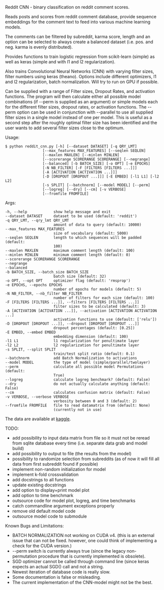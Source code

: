 Reddit CNN - binary classification on reddit comment scores.

Reads posts and scores from reddit comment database, provide sequence
embeddings for the comment text to feed into various machine learning models.

The comments can be filtered by subreddit, karma score, length and an option
can be selected to always create a balanced dataset (i.e. pos. and neg. karma
is evenly distributed).

Provides functions to train logistic regression from scikit-learn (simple) as
well as keras (simple and with l1 and l2 regularization).

Also trains Convolutional Neural Networks (CNN) with varying filter sizes,
filter numbers using keras (theano). Options include different
optimizers, l1 and l2 regularization, batch normalization. Will try to run on
GPU if possible.

Can be supplied with a range of Filter sizes, Dropout Rates, and activation
functions. The program will then calculate either all possible model
combinations (if --perm is supplied as an argument) or simple models each for
the different filter sizes, dropout rates, or activation functions. The --perm
option can be used in conjunction with --parallel to use all supplied filter
sizes in a single model instead of one per model. This is useful as a second
step after the roughly optimal filter size has been identified and the user
wants to add several filter sizes close to the optimum.

Usage:

    $ python reddit_cnn.py [-h] [--dataset DATASET] [-q QRY_LMT]
                     [--max_features MAX_FEATURES] [--seqlen SEQLEN]
                     [--maxlen MAXLEN] [--minlen MINLEN]
                     [--scorerange SCORERANGE SCORERANGE] [--negrange]
                     [--balanced] [-b BATCH_SIZE] [-o OPT] [-e EPOCHS]
                     [-N NB_FILTER] [-F [FILTERS [FILTERS ...]]]
                     [-A [ACTIVATION [ACTIVATION ...]]]
                     [-D [DROPOUT [DROPOUT ...]]] [-E EMBED] [-l1 L1] [-l2 L2]
                     [-s SPLIT] [--batchnorm] [--model MODEL] [--perm]
                     [--logreg] [--dry] [--cm] [-v VERBOSE]
                     [--fromfile FROMFILE]

Args:

    -h, --help            show help message and exit
    --dataset DATASET     dataset to be used (default: 'reddit')
    -q QRY_LMT, --qry_lmt QRY_LMT
                          amount of data to query (default: 10000)
    --max_features MAX_FEATURES
                          size of vocabulary (default: 5000)
    --seqlen SEQLEN       length to which sequences will be padded (default:
                          100)
    --maxlen MAXLEN       maximum comment length (default: 100)
    --minlen MINLEN       minimum comment length (default: 0)
    --scorerange SCORERANGE SCORERANGE
    --negrange
    --balanced
    -b BATCH_SIZE, --batch_size BATCH_SIZE
                          batch size (default: 32)
    -o OPT, --opt OPT     optimizer flag (default: 'rmsprop')
    -e EPOCHS, --epochs EPOCHS
                          number of epochs for models (default: 5)
    -N NB_FILTER, --nb_filter NB_FILTER
                          number of filters for each size (default: 100)
    -F [FILTERS [FILTERS ...]], --filters [FILTERS [FILTERS ...]]
                          filter sizes to be calculated (default: 3)
    -A [ACTIVATION [ACTIVATION ...]], --activation [ACTIVATION ACTIVATION ...]
                          activation functions to use (default: ['relu'])
    -D [DROPOUT [DROPOUT ...]], --dropout [DROPOUT [DROPOUT ...]]
                          dropout percentages (default: [0.25])
    -E EMBED, --embed EMBED
                          embedding dimension (default: 100)
    -l1 L1                l1 regularization for penultimate layer
    -l2 L2                l2 regularization for penultimate layer
    -s SPLIT, --split SPLIT
                          train/test split ratio (default: 0.1)
    --batchnorm           add Batch Normalization to activations
    --model MODEL         the type of model (simple/parallel/twolayer)
    --perm                calculate all possible model Permutations (default:
                          True)
    --logreg              calculate logreg benchmark? (default: False)
    --dry                 do not actually calculate anything (default: False)
    --cm                  calculates confusion matrix (default: False)
    -v VERBOSE, --verbose VERBOSE
                          verbosity between 0 and 3 (default: 2)
    --fromfile FROMFILE   file to read datamatrix from (default: None)
                          (currently not in use)

The data are available at
[kaggle](https://www.kaggle.com/reddit/reddit-comments-may-2015).

TODO:

*   add possibility to input data matrix from file so it must not be reread
    from sqlite database every time (i.e. separate data grab and model build)
*   add possibility to output to file (the results from the model)
*   possibility to randomize selection from subreddits (as of now it will
    fill all data from first subreddit found if possible)
*   implement non-random initialization for model
*   implement k-fold crossvalidation
*   add docstrings to all functions
*   update existing docstrings
*   add option to display+print model plot
*   add option to time benchmark
*   outsource code for model plot, logreg, and time benchmarks
*   catch commandline argument exceptions properly
*   remove old default model code
*   outsource model code to submodule

Known Bugs and Limitations:

*   BATCH NORMALIZATION not working on CUDA v4. (this is an external issue that
    can not be fixed. however, one could think of implementing a check for the
    CUDA version.)
*   --perm switch is currently always true (since the legacy non-permutation
    procedure that is currently implemented is obsolete).
*   SGD optimizer cannot be called through command line (since keras expects
    an actual SGD() call and not a string.
*   Newest iteration of database code is really slow.
*   Some documentation is false or misleading.
*   The current implementation of the CNN-model might not be the best.
